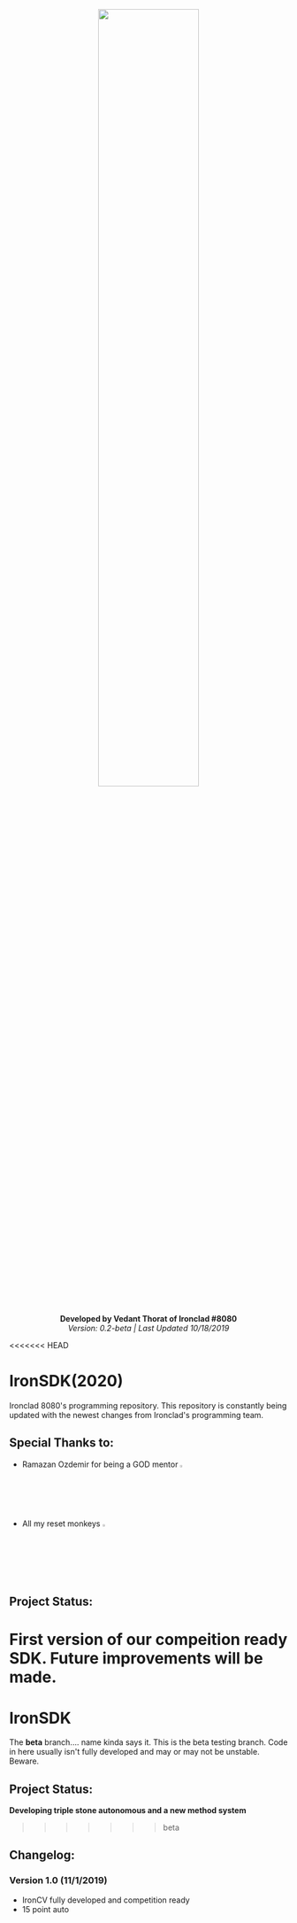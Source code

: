 <div align="center">
  <img src="https://i.imgur.com/9nZyLP6.jpg" width="60%" height="60%" class="center">
  <br></br>
<b>Developed by Vedant Thorat of Ironclad #8080</b>
  <br/>
  <i>Version: 0.2-beta | Last Updated 10/18/2019</i>
</div>

<<<<<<< HEAD
# IronSDK(2020)
Ironclad 8080's programming repository. This repository is constantly being updated with the newest changes from Ironclad's programming team.

## Special Thanks to:
- Ramazan Ozdemir for being a GOD mentor <img src ="https://i.imgur.com/EZm56V7.jpg" width="2.5%" height="2.5%" class="center">
- All my reset monkeys <img src="https://i.imgur.com/MeZJyow.png" width="2.5%" height="2.5%" class="center">

## Project Status:
First version of our compeition ready SDK. Future improvements will be made.
=======
# IronSDK
The **beta** branch.... name kinda says it. This is the beta testing branch. Code in here usually isn't fully developed and may or may not be unstable. Beware.

## Project Status:
**Developing triple stone autonomous and a new method system**
>>>>>>> beta

## Changelog:
 
 ### Version 1.0 (11/1/2019)
  - IronCV fully developed and competition ready
  - 15 point auto
  

